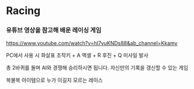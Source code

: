 # Racing

### 유튜브 영상을 참고해 배운 레이싱 게임

https://www.youtube.com/watch?v=hl7vuKNDs88&ab_channel=Kkamy

PC에서 사용 시  화살표 조작키 + A 액셀 + R 후진 + Q 미사일 발사

총 2바퀴를 돌며 AI와 경쟁해 승리하시면 됩니다.
자신만의 기록을 갱신할 수 있는 게임

복불복 아이템으로 누가 이길지 모르는 레이스
